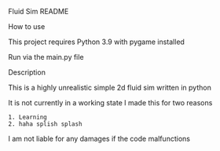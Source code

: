 Fluid Sim README

How to use

  This project requires Python 3.9 with pygame installed
  
  Run via the main.py file

Description

  This is a highly unrealistic simple 2d fluid sim written in python
  
  It is not currently in a working state
  I made this for two reasons
  
    1. Learning
    2. haha splish splash
  
I am not liable for any damages if the code malfunctions
